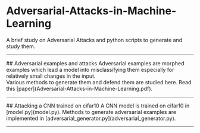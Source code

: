# Adversarial-Attacks-in-Machine-Learning
A brief study on Adversarial Attacks and python scripts to generate and study them.
<hr>
## Adversarial examples and attacks
Adversarial examples are morphed examples which lead a model into misclassifying them especially for relatively small changes in the input.
<br>
Various methods to generate them and defend them are studied here. Read this [paper](Adversarial-Attacks-in-Machine-Learning.pdf).
<hr>
## Attacking a CNN trained on cifar10
A CNN model is trained on cifar10 in [model.py](model.py). Methods to generate adversarial examples are implemented in [adversarial_generator.py](adversarial_generator.py).
<hr>
